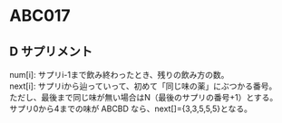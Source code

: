 ABC017
=======================
D サプリメント
-----------------------
num[i]: サプリi-1まで飲み終わったとき、残りの飲み方の数。  
next[i]: サプリiから辿っていって、初めて「同じ味の薬」にぶつかる番号。  
ただし、最後まで同じ味が無い場合はN（最後のサプリの番号+1）とする。  
サプリ0から4までの味が ABCBD なら、next[]={3,3,5,5,5}となる。
